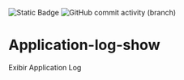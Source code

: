 
![Static Badge](https://img.shields.io/badge/development-abap-red)
![GitHub commit activity (branch)](https://img.shields.io/github/commit-activity/t/edmilson-nascimento/Application-log-show)

# Application-log-show
Exibir Application Log

